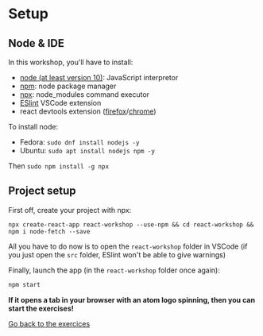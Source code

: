 # Setup

## Node & IDE

In this workshop, you'll have to install:
- [node (at least version 10)](https://github.com/nodejs/node): JavaScript interpretor
- [npm](https://www.npmjs.com/): node package manager
- [npx](https://www.npmjs.com/package/npx): node_modules command executor
- [ESlint](https://marketplace.visualstudio.com/items?itemName=dbaeumer.vscode-eslint) VSCode extension
- react devtools extension ([firefox](https://addons.mozilla.org/fr/firefox/addon/react-devtools/)/[chrome](https://chrome.google.com/webstore/detail/react-developer-tools/fmkadmapgofadopljbjfkapdkoienihi))


To install node:
- Fedora: `sudo dnf install nodejs -y`
- Ubuntu: `sudo apt install nodejs npm -y`

Then `sudo npm install -g npx`

## Project setup

First off, create your project with npx:
```
npx create-react-app react-workshop --use-npm && cd react-workshop && npm i node-fetch --save
```

All you have to do now is to open the `react-workshop` folder in VSCode (if you just open the `src` folder, ESlint won't be able to give warnings)

Finally, launch the app (in the `react-workshop` folder once again):

```sh
npm start
```

**If it opens a tab in your browser with an atom logo spinning, then you can start the exercises!**

[Go back to the exercices](./README.md)